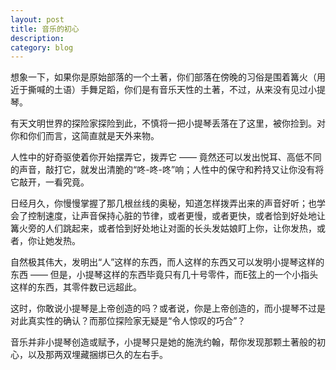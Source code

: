 ```yaml
---
layout: post
title: 音乐的初心
description: 
category: blog
---
```



想象一下，如果你是原始部落的一个土著，你们部落在傍晚的习俗是围着篝火（用近于撕喊的土语）手舞足蹈，你们是有音乐天性的土著，不过，从来没有见过小提琴。

有天文明世界的探险家探险到此，不慎将一把小提琴丢落在了这里，被你捡到。对你和你们而言，这简直就是天外来物。

人性中的好奇驱使着你开始摆弄它，拨弄它 —— 竟然还可以发出悦耳、高低不同的声音，敲打它，就发出清脆的“咚-咚-咚”响；人性中的保守和矜持又让你没有将它敲开，一看究竟。

日经月久，你慢慢掌握了那几根丝线的奥秘，知道怎样拨弄出来的声音好听；也学会了控制速度，让声音保持心脏的节律，或者更慢，或者更快，或者恰到好处地让篝火旁的人们跳起来，或者恰到好处地让对面的长头发姑娘盯上你，让你发热，或者，你让她发热。

自然极其伟大，发明出“人”这样的东西，而人这样的东西又可以发明小提琴这样的东西 —— 但是，小提琴这样的东西毕竟只有几十号零件，而E弦上的一个小指头这样的东西，其零件数已远超此。

这时，你敢说小提琴是上帝创造的吗？或者说，你是上帝创造的，而小提琴不过是对此真实性的确认？而那位探险家无疑是“令人惊叹的巧合”？

音乐并非小提琴创造或赋予，小提琴只是她的施洗约翰，帮你发现那颗土著般的初心，以及那两双埋藏捆绑已久的左右手。



